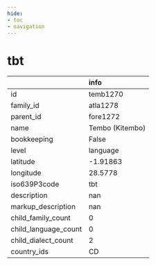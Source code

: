 ```yaml
---
hide:
- toc
- navigation
---
```

# tbt
|                      | info            |
|:---------------------|:----------------|
| id                   | temb1270        |
| family_id            | atla1278        |
| parent_id            | fore1272        |
| name                 | Tembo (Kitembo) |
| bookkeeping          | False           |
| level                | language        |
| latitude             | -1.91863        |
| longitude            | 28.5778         |
| iso639P3code         | tbt             |
| description          | nan             |
| markup_description   | nan             |
| child_family_count   | 0               |
| child_language_count | 0               |
| child_dialect_count  | 2               |
| country_ids          | CD              |